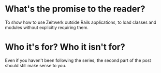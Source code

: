 # What's the promise to the reader?

To show how to use Zeitwerk outside Rails applications, to load classes and modules without explicitly requiring them.

# Who it's for? Who it isn't for?

Even if you haven't been following the series, the second part of the post should still make sense to you. 

